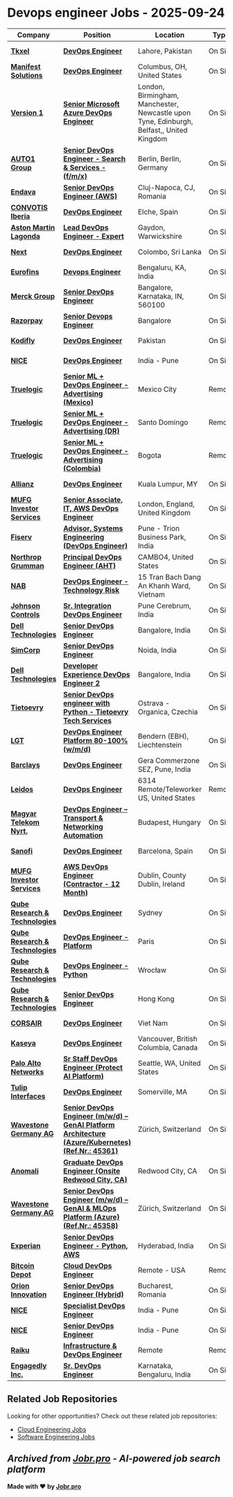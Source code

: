 # Devops engineer Jobs - 2025-09-24

| Company | Position | Location | Type | Date |
| ------- | -------- | -------- | ---- | ------ |
| **[Tkxel](https://tkxel.com/)** | **[DevOps Engineer](https://tkxel.zohorecruit.com/jobs/Careers/524295000034730013)** | Lahore, Pakistan | On Site | Sep 23 |
| **[Manifest Solutions](https://manifestcorp.com/)** | **[DevOps Engineer](https://jobs.crelate.com/portal/manifestsolutions/job/ssrkhqg9yk7exhc1ff9ucmhx3h)** | Columbus, OH, United States | On Site | Sep 23 |
| **[Version 1](https://www.version1.com)** | **[Senior Microsoft Azure DevOps Engineer](https://jobs.smartrecruiters.com/Version1/744000083425795-senior-microsoft-azure-devops-engineer)** | London, Birmingham, Manchester, Newcastle upon Tyne, Edinburgh, Belfast,, United Kingdom | On Site | Sep 23 |
| **[AUTO1 Group](https://www.auto1-group.com)** | **[Senior DevOps Engineer - Search & Services - (f/m/x)](https://jobs.smartrecruiters.com/Auto1/744000083424905-senior-devops-engineer-search-services-f-m-x-)** | Berlin, Berlin, Germany | On Site | Sep 23 |
| **[Endava](https://www.endava.com)** | **[Senior DevOps Engineer (AWS)](https://jobs.smartrecruiters.com/Endava/744000083423688-senior-devops-engineer-aws-)** | Cluj-Napoca, CJ, Romania | On Site | Sep 23 |
| **[CONVOTIS Iberia](https://www.convotis.com/)** | **[DevOps Engineer](https://convotisiberia.teamtailor.com/jobs/6492927-devops-engineer)** | Elche, Spain | On Site | Sep 23 |
| **[Aston Martin Lagonda](https://www.astonmartin.com/)** | **[Lead DevOps Engineer - Expert](https://careers.pageuppeople.com/918/cw/en/job/511608)** | Gaydon, Warwickshire | On Site | Sep 23 |
| **[Next](https://www.next.co.uk/)** | **[DevOps Engineer](https://ekeq.fa.em2.oraclecloud.com/hcmUI/CandidateExperience/en/sites/jobsearch/job/72557)** | Colombo, Sri Lanka | On Site | Sep 23 |
| **[Eurofins](https://www.eurofins.com)** | **[Devops Engineer](https://jobs.smartrecruiters.com/Eurofins/744000083391635-devops-engineer)** | Bengaluru, KA, India | On Site | Sep 23 |
| **[Merck Group](https://www.merckgroup.com/)** | **[Senior DevOps Engineer](https://jobs.vibrantm.com/merck/job/Bangalore-Senior-DevOps-Engineer-Karn-560100/1250136801/)** | Bangalore, Karnataka, IN, 560100 | On Site | Sep 23 |
| **[Razorpay](https://razorpay.com/)** | **[Senior Devops Engineer](https://job-boards.greenhouse.io/razorpaysoftwareprivatelimited/jobs/4595456005)** | Bangalore | On Site | Sep 23 |
| **[Kodifly](https://www.kodifly.com/)** | **[DevOps Engineer](https://jobs.ashbyhq.com/kodifly/de822250-b787-4bc3-82e5-d17cf534129a)** | Pakistan | On Site | Sep 23 |
| **[NICE](https://www.nice.com/)** | **[DevOps Engineer](https://boards.eu.greenhouse.io/nice/jobs/4675682101?gh_jid=4675682101)** | India - Pune | On Site | Sep 23 |
| **[Truelogic](https://www.truelogic.io/)** | **[Senior ML + DevOps Engineer - Advertising (Mexico)](https://jobs.ashbyhq.com/truelogic/4ccccd33-630c-43d2-8ecb-d33b19ea8703)** | Mexico City | Remote | Sep 23 |
| **[Truelogic](https://www.truelogic.io/)** | **[Senior ML + DevOps Engineer - Advertising (DR)](https://jobs.ashbyhq.com/truelogic/5a0f6962-b770-42b8-8478-ffe4aa80e819)** | Santo Domingo | Remote | Sep 23 |
| **[Truelogic](https://www.truelogic.io/)** | **[Senior ML + DevOps Engineer - Advertising (Colombia)](https://jobs.ashbyhq.com/truelogic/d33f9c8b-cfd6-4ae4-bd36-a92e8439f811)** | Bogota | Remote | Sep 23 |
| **[Allianz](https://www.allianz.com/)** | **[DevOps Engineer](https://internal-careers.allianz.com/job/Kuala-Lumpur-DevOps-Engineer/1224707401/)** | Kuala Lumpur, MY | On Site | Sep 23 |
| **[MUFG Investor Services](https://www.mufg-investorservices.com/)** | **[Senior Associate, IT, AWS DevOps Engineer](https://jobs.smartrecruiters.com/MUFGInvestorServices/744000083344775-senior-associate-it-aws-devops-engineer)** | London, England, United Kingdom | On Site | Sep 23 |
| **[Fiserv](https://www.fiserv.com/)** | **[Advisor, Systems Engineering (DevOps Engineer)](https://fiserv.wd5.myworkdayjobs.com/en-US/EXT/job/Pune---Trion-Business-Park-India/Advisor--Systems-Engineering--DevOps-Engineer-_R-10358565)** | Pune - Trion Business Park, India | On Site | Sep 23 |
| **[Northrop Grumman](https://www.northropgrumman.com/)** | **[Principal DevOps Engineer (AHT)](https://ngc.wd1.myworkdayjobs.com/en-US/Northrop_Grumman_External_Site/job/United-States-California-Manhattan-Beach/Principal-DevOps-Engineer--AHT-_R10207264)** | CAMBO4, United States | On Site | Sep 23 |
| **[NAB](https://www.nab.com.au/)** | **[DevOps Engineer - Technology Risk](https://nab.wd3.myworkdayjobs.com/en-US/nab_careers/job/15-Tran-Bach-Dang-An-Khanh-Ward/Senior-DevOps-Engineer---Technology-Risk_JR109212)** | 15 Tran Bach Dang An Khanh Ward, Vietnam | On Site | Sep 23 |
| **[Johnson Controls](https://www.johnsoncontrols.com/)** | **[Sr. Integration DevOps Engineer](https://jci.wd5.myworkdayjobs.com/en-US/JCI/job/Pune-Maharashtra-India/Sr-Integration-DevOps-Engineer_WD30251143)** | Pune Cerebrum, India | On Site | Sep 23 |
| **[Dell Technologies](https://www.delltechnologies.com/)** | **[Senior DevOps Engineer](https://dell.wd1.myworkdayjobs.com/en-US/External/job/Bangalore-India/Senior-DevOps-Engineer_R278699)** | Bangalore, India | On Site | Sep 23 |
| **[SimCorp](https://www.simcorp.com/)** | **[Senior DevOps Engineer](https://simcorp.wd3.myworkdayjobs.com/en-US/SimCorp_Jobs/job/Noida/Senior-DevOps-Engineer_R-210159-1)** | Noida, India | On Site | Sep 23 |
| **[Dell Technologies](https://www.delltechnologies.com/)** | **[Developer Experience DevOps Engineer 2](https://dell.wd1.myworkdayjobs.com/en-US/External/job/Bangalore-India/Developer-Experience-DevOps-Engineer-2_R278700)** | Bangalore, India | On Site | Sep 23 |
| **[Tietoevry](https://www.tietoevry.com/)** | **[Senior DevOps engineer with Python - Tietoevry Tech Services](https://tieto.wd3.myworkdayjobs.com/en-US/Tieto_Careers_External_Site/job/Czech-Republic-Ostrava/Senior-DevOps-engineer-with-Python---Tietoevry-Tech-Services_R124164-2)** | Ostrava - Organica, Czechia | On Site | Sep 23 |
| **[LGT](https://www.lgt.com/)** | **[DevOps Engineer Platform 80-100% (w/m/d)](https://lgt.wd3.myworkdayjobs.com/en-US/linkonly/job/Bendern/DevOps-Engineer-Platform-80-100---w-m-d-_JR6904)** | Bendern (EBH), Liechtenstein | On Site | Sep 23 |
| **[Barclays](https://home.barclays/)** | **[DevOps Engineer](https://barclays.wd3.myworkdayjobs.com/en-US/External_Career_Site_Barclays/job/Gera-Commerzone-SEZ--Pune/DevOps-Engineer_JR-0000039207)** | Gera Commerzone SEZ, Pune, India | On Site | Sep 23 |
| **[Leidos](https://www.leidos.com/)** | **[DevOps Engineer](https://leidos.wd5.myworkdayjobs.com/en-US/External/job/6314-RemoteTeleworker-US/DevOps-Engineer_R-00165194)** | 6314 Remote/Teleworker US, United States | Remote | Sep 23 |
| **[Magyar Telekom Nyrt.](https://www.telekom.hu/)** | **[DevOps Engineer – Transport & Networking Automation](https://magyar-telekom.onlyfy.jobs/job/rakdmnbkxucrhypcx1ixrs8jefwl1qy)** | Budapest, Hungary | On Site | Sep 23 |
| **[Sanofi](https://www.sanofi.com/)** | **[DevOps Engineer](https://sanofi.wd3.myworkdayjobs.com/en-US/SanofiCareers/job/Barcelona/DevOps-Engineer_R2816502)** | Barcelona, Spain | On Site | Sep 23 |
| **[MUFG Investor Services](https://www.mufg-investorservices.com/)** | **[AWS DevOps Engineer (Contractor - 12 Month)](https://jobs.smartrecruiters.com/MUFGInvestorServices/744000083342745-aws-devops-engineer-contractor-12-month-)** | Dublin, County Dublin, Ireland | On Site | Sep 22 |
| **[Qube Research & Technologies](https://www.qube-rt.com/)** | **[DevOps Engineer](https://job-boards.greenhouse.io/quberesearchandtechnologies/jobs/8114863002)** | Sydney | On Site | Sep 22 |
| **[Qube Research & Technologies](https://www.qube-rt.com/)** | **[DevOps Engineer - Platform](https://job-boards.greenhouse.io/quberesearchandtechnologies/jobs/7887845002)** | Paris | On Site | Sep 22 |
| **[Qube Research & Technologies](https://www.qube-rt.com/)** | **[DevOps Engineer - Python](https://job-boards.greenhouse.io/quberesearchandtechnologies/jobs/8157776002)** | Wrocław | On Site | Sep 22 |
| **[Qube Research & Technologies](https://www.qube-rt.com/)** | **[Senior DevOps Engineer](https://job-boards.greenhouse.io/quberesearchandtechnologies/jobs/7916133002)** | Hong Kong | On Site | Sep 22 |
| **[CORSAIR](https://www.corsair.com/)** | **[DevOps Engineer](https://edix.fa.us2.oraclecloud.com/hcmUI/CandidateExperience/en/sites/jobsearch/job/8535)** | Viet Nam | On Site | Sep 22 |
| **[Kaseya](https://www.kaseya.com/)** | **[DevOps Engineer](https://www.kaseya.com/careers/jobs/id/5584687004/?gh_jid=5584687004)** | Vancouver, British Columbia, Canada | On Site | Sep 22 |
| **[Palo Alto Networks](https://www.paloaltonetworks.com)** | **[Sr Staff DevOps Engineer (Protect AI Platform)](https://jobs.smartrecruiters.com/PaloAltoNetworks2/744000083300814-sr-staff-devops-engineer-protect-ai-platform-)** | Seattle, WA, United States | On Site | Sep 22 |
| **[Tulip Interfaces](https://tulip.co)** | **[DevOps Engineer](https://tulip.co/careers/job-posting/?gh_jid=6606262003)** | Somerville, MA | On Site | Sep 22 |
| **[Wavestone Germany AG](https://www.wavestone.com/)** | **[Senior DevOps Engineer (m/w/d) – GenAI Platform Architecture (Azure/Kubernetes) (Ref.Nr.: 45361)](https://join.com/companies/q-perior/14905832-senior-devops-engineer-m-w-d-genai-platform-architecture-azure-kubernetes-ref-nr-45361)** | Zürich, Switzerland | On Site | Sep 22 |
| **[Anomali](https://www.anomali.com/)** | **[Graduate DevOps Engineer (Onsite Redwood City, CA)](https://jobs.lever.co/anomali/fe0666c3-201c-4b5f-aa02-e2a051dadc03)** | Redwood City, CA | On Site | Sep 22 |
| **[Wavestone Germany AG](https://www.wavestone.com/)** | **[Senior DevOps Engineer (m/w/d) – GenAI & MLOps Platform (Azure) (Ref.Nr.: 45358)](https://join.com/companies/q-perior/14905317-senior-devops-engineer-m-w-d-genai-und-mlops-platform-azure-ref-nr-45358)** | Zürich, Switzerland | On Site | Sep 22 |
| **[Experian](https://www.experian.com/)** | **[Senior DevOps Engineer - Python, AWS](https://jobs.smartrecruiters.com/Experian/744000083272603-senior-devops-engineer-python-aws)** | Hyderabad, India | On Site | Sep 22 |
| **[Bitcoin Depot](https://bitcoindepot.com/)** | **[Cloud DevOps Engineer](https://job-boards.greenhouse.io/bitcoindepot/jobs/6661773003)** | Remote - USA | Remote | Sep 22 |
| **[Orion Innovation](https://www.orioninc.com/)** | **[Senior DevOps Engineer (Hybrid)](https://www.orioninc.com/careers/job/?gh_jid=4603312006)** | Bucharest, Romania | On Site | Sep 22 |
| **[NICE](https://www.nice.com/)** | **[Specialist DevOps Engineer](https://boards.eu.greenhouse.io/nice/jobs/4678660101?gh_jid=4678660101)** | India - Pune | On Site | Sep 22 |
| **[NICE](https://www.nice.com/)** | **[Senior DevOps Engineer](https://boards.eu.greenhouse.io/nice/jobs/4678639101?gh_jid=4678639101)** | India - Pune | On Site | Sep 22 |
| **[Raiku](https://www.raiku.com)** | **[Infrastructure & DevOps Engineer](https://jobs.ashbyhq.com/raiku/bc6fd709-fa74-48e3-82fd-57fe1e0e32ff)** | Remote | Remote | Sep 22 |
| **[Engagedly Inc.](https://engagedly.com/)** | **[Sr. DevOps Engineer](https://engagedly.freshteam.com/jobs/kI9w8CK5QmoT/sr-devops-engineer)** | Karnataka, Bengaluru, India | On Site | Sep 22 |

## Related Job Repositories

Looking for other opportunities? Check out these related job repositories:

- [Cloud Engineering Jobs](https://github.com/jobs-jobr-pro/Cloud-Engineering-Jobs)
- [Software Engineering Jobs](https://github.com/jobs-jobr-pro/Software-Engineering-Jobs)



*Archived from [Jobr.pro](https://jobr.pro?utm_source=github&utm_medium=repo&utm_campaign=github-devops-jobs) - AI-powered job search platform*
---

**Made with ❤️ by [Jobr.pro](https://jobr.pro?utm_source=github&utm_medium=repo&utm_campaign=github-devops-jobs)**